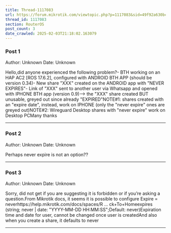 ```yaml
---
title: Thread-1117083
url: https://forum.mikrotik.com/viewtopic.php?p=1117083&sid=49f92a630bc7970d8ca50523be880e8f#p1117083
thread_id: 1117083
section: RouterOS
post_count: 3
date_crawled: 2025-02-03T21:18:02.163079
---
```


### Post 1
Author: Unknown
Date: Unknown

Hello,did anyone experienced the following problem?- BTH working on an HAP AC2 [ROS 17.6.2], configured with ANDROID BTH APP (should be version 0.34)- New share "XXX" created on the ANDROID app with "NEVER EXPIRES"- Link of "XXX" sent to another user via Whatsapp and opened with IPHONE BTH app (version 0.9)--> the "XXX" share created BUT unusable, greyed out since already "EXPIRED"NOTE#1: shares created with an "expire date", instead, work on IPHONE (only the "never expire" ones are greyed out)NOTE#2: Wireguard Desktop shares with "never expire" work on Desktop PCMany thanks

---
### Post 2
Author: Unknown
Date: Unknown

Perhaps never expire is not an option??

---
### Post 3
Author: Unknown
Date: Unknown

Sorry, did not get if you are suggesting it is forbidden or if you’re asking a question.From Mikrotik docs, it seems it is possible to configure Expire = neverhttps://help.mikrotik.com/docs/spaces/R ... ck+To+Homeexpires (string; never | date: "YYYY-MM-DD HH:MM:SS";Default: never)Expiration time and date for user, cannot be changed once user is createdAnd also when you create a share, it defaults to never

---
